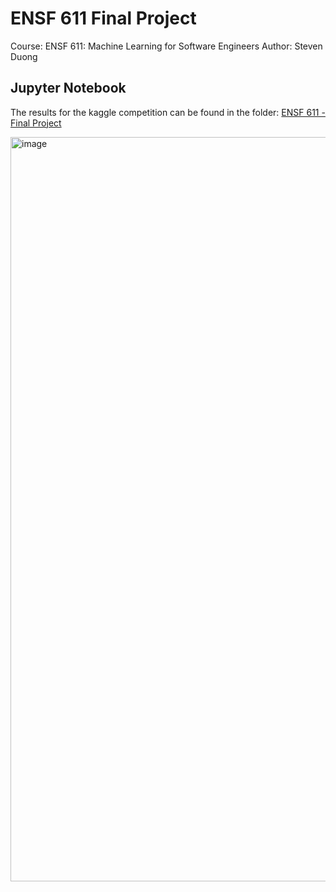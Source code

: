 # ENSF 611 Final Project

Course: ENSF 611: Machine Learning for Software Engineers
Author: Steven Duong

## Jupyter Notebook
The results for the kaggle competition can be found in the folder: [ENSF 611 - Final Project]()

<img width="1191" alt="image" src="https://user-images.githubusercontent.com/105379503/227672116-16b1968f-08ee-4a96-a436-c380d6cf6cf1.png">

